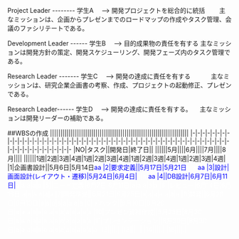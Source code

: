 Project Leader -------- 学生A
　--> 開発プロジェクトを総合的に統括
　　主なミッションは、企画からプレゼンまでのロードマップの作成やタスク管理、会議のファシリテートである。

Development Leader ------ 学生B
　--> 目的成果物の責任を有する
主なミッションは開発方針の策定、開発スケジューリング、開発フェーズ内のタスク管理である。

Research Leader ------- 学生C
　--> 開発の達成に責任を有する
　　　主なミッションは、研究企業企画書の考察、作成、プロジェクトの起動修正、プレゼンである。

Research Leader------ 学生D
　--> 開発の達成に責任を有する。
　主なミッションは開発リーダーの補助である。

##WBSの作成
|||||||||||||||||||||||||||||||||||||||||||||||||||||||||||||||||||
|-|-|-|-|-|-|-|-|-|-|-|-|-|-|-|-|-|-|-|-|-|-|-|-|-|-|-|-|-|-|-|-|-|-|-|-|-|-|-|-|-|-|-|-|-|-|-|-|-|-|-|-|-|-|-|-|-|-|-|-|-|-|-|-|-|-
|NO|タスク||開発日|終了日||
||||||5月||||6月||||7月||||8月||||
||||||1週|2週|3週|4週|1週|2週|3週|4週|1週|2週|3週|4週|1週|2週|3週|4週|
|1|企画書設計||5月6日|5月14日<td bgcolor=blue><font color=blue>a<td bgcolor=blue><font color=blue>a
|2|要求定義||5月17日|5月21日<font color=white>a|<font color=white><font color=white>a|<td bgcolor=blue><font color=blue>a<font color=blue>a
|3|設計|画面設計(レイアウト・遷移)|5月24日|6月4日|<font color=white>a|<font color=white>a|<td bgcolor=blue><font color=blue>a<font color=blue>a<td bgcolor=blue>
|4||DB設計|6月7日|6月11日|<font color=white>a|<font color=white>a|<font color=white>a|<font color=white>a|<font color=white>a<td bgcolor=blue>
|5||コード定義|6月7日|6月11日|<font color=white>a|<font color=white>a|<font color=white>a|<font color=white>a|<font color=white>a<td bgcolor=blue>
|6||レビュー|6月14日|6月18日|<font color=white>a|<font color=white>a|<font color=white>a|<font color=white>a|<font color=white>a|<font color=white>a<td bgcolor=blue>
|7|開発準備||6月21日|6月25日|<font color=white>a|<font color=white>a|<font color=white>a|<font color=white>a|<font color=white>a|<font color=white>a|<font color=white>a<td bgcolor=blue>
|8|開発||6月28日|8月13日|<font color=white>a|<font color=white>a|<font color=white>a|<font color=white>a|<font color=white>a|<font color=white>a|<font color=white>a|<font color=white>a<td bgcolor=blue><td bgcolor=blue><td bgcolor=blue><td bgcolor=blue><td bgcolor=blue><td bgcolor=blue>
|9|デバック||8月10日|8月20日|<font color=white>a|<font color=white>a|<font color=white>a|<font color=white>a|<font color=white>a|<font color=white>a|<font color=white>a|<font color=white>a|<font color=white>a|<font color=white>a|<font color=white>a|<font color=white>a|<font color=white>a<td bgcolor=blue><td bgcolor=blue>|<font color=white>a
|10|プレゼン資料作成||8月23日|8月30日|<font color=white>a|<font color=white>a|<font color=white>a|<font color=white>a|<font color=white>a|<font color=white>a|<font color=white>a|<font color=white>a|<font color=white>a|<font color=white>a|<font color=white>a|<font color=white>a|<font color=white>a|<font color=white>a<td bgcolor=blue>
|11|プレゼンテーション||8月30日|8月30日|<font color=white>a|<font color=white>a|<font color=white>a|<font color=white>a|<font color=white>a|<font color=white>a|<font color=white>a|<font color=white>a|<font color=white>a|<font color=white>a|<font color=white>a|<font color=white>a|<font color=white>a|<font color=white>a|<font color=white>a<td bgcolor=blue>
|12||||.|
|13||||.|
|14||||.|
|15||||.|
